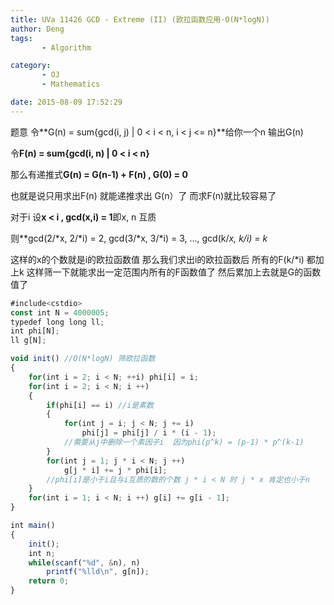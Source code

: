 ```yaml
---
title: UVa 11426 GCD - Extreme (II) (欧拉函数应用·O(N*logN))
author: Deng
tags: 
       - Algorithm

category: 
       - OJ
       - Mathematics

date: 2015-08-09 17:52:29
---
```

题意 令**G(n) = sum{gcd(i, j) | 0 < i < n, i < j <= n}**给你一个n 输出G(n)

令**F(n) = sum{gcd(i, n) | 0 < i < n}**

那么有递推式**G(n) = G(n-1) + F(n) , G(0) = 0**

也就是说只用求出F(n) 就能递推求出 G(n）了 而求F(n)就比较容易了

对于i 设**x < i , gcd(x,i) = 1**即x, n 互质

则**gcd(2/*x, 2/*i) = 2, gcd(3/*x, 3/*i) = 3, ..., gcd(k/*x, k/*i) = k**

这样的x的个数就是i的欧拉函数值 那么我们求出i的欧拉函数后 所有的F(k/*i) 都加上k 这样筛一下就能求出一定范围内所有的F函数值了 然后累加上去就是G的函数值了

```js 
#include<cstdio>
const int N = 4000005;
typedef long long ll;
int phi[N];
ll g[N];

void init() //O(N*logN) 筛欧拉函数
{
    for(int i = 2; i < N; ++i) phi[i] = i;
    for(int i = 2; i < N; i ++)
    {
        if(phi[i] == i) //i是素数
        {
            for(int j = i; j < N; j += i)
                phi[j] = phi[j] / i * (i - 1);
            //需要从j中删除一个素因子i  因为phi(p^k) = (p-1) * p^(k-1)
        }
        for(int j = 1; j * i < N; j ++)
            g[j * i] += j * phi[i];
        //phi[i]是小于i且与i互质的数的个数 j * i < N 时 j * x 肯定也小于n
    }
    for(int i = 1; i < N; i ++) g[i] += g[i - 1];
}

int main()
{
    init();
    int n;
    while(scanf("%d", &n), n)
        printf("%lld\n", g[n]);
    return 0;
}
```